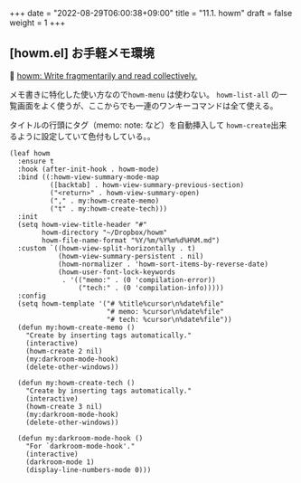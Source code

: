 +++
date = "2022-08-29T06:00:38+09:00"
title = "11.1. howm"
draft = false
weight = 1
+++

## [howm.el] お手軽メモ環境
🔗 [howm: Write fragmentarily and read collectively.](https://howm.osdn.jp/) 

メモ書きに特化した使い方なので`howm-menu` は使わない。
`howm-list-all` の一覧画面をよく使うが、ここからでも一連のワンキーコマンドは全て使える。

タイトルの行頭にタグ（memo: note: など）を自動挿入して `howm-create`出来るように設定していて色付もしている。。

```elisp
(leaf howm
  :ensure t
  :hook (after-init-hook . howm-mode)
  :bind ((:howm-view-summary-mode-map
		  ([backtab] . howm-view-summary-previous-section)
		  ("<return>" . howm-view-summary-open)
		  ("," . my:howm-create-memo)
		  ("t" . my:howm-create-tech)))
  :init
  (setq howm-view-title-header "#"
		howm-directory "~/Dropbox/howm"
		howm-file-name-format "%Y/%m/%Y%m%d%H%M.md")
  :custom `((howm-view-split-horizontally . t)
			(howm-view-summary-persistent . nil)
			(howm-normalizer . 'howm-sort-items-by-reverse-date)
			(howm-user-font-lock-keywords
			 . '(("memo:" . (0 'compilation-error))
				 ("tech:" . (0 'compilation-info)))))
  :config
  (setq howm-template '("# %title%cursor\n%date%file"
						"# memo: %cursor\n%date%file"
						"# tech: %cursor\n%date%file"))
  (defun my:howm-create-memo ()
    "Create by inserting tags automatically."
	(interactive)
	(howm-create 2 nil)
	(my:darkroom-mode-hook)
	(delete-other-windows))

  (defun my:howm-create-tech ()
    "Create by inserting tags automatically."
	(interactive)
	(howm-create 3 nil)
	(my:darkroom-mode-hook)
	(delete-other-windows))

  (defun my:darkroom-mode-hook ()
	"For `darkroom-mode-hook'."
	(interactive)
	(darkroom-mode 1)
	(display-line-numbers-mode 0)))
```
